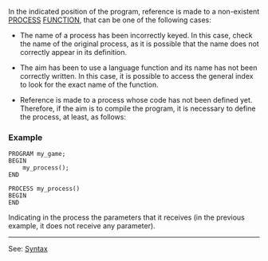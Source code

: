 In the indicated position of the program, reference is made to a non-existent [PROCESS](declaration_of_processesdot.md) [FUNCTION](the_function_blocks_.md),
that can be one of the following cases:

- The name of a process has been incorrectly keyed. In this case, check the name of the original process, as it is possible that the name does not correctly appear in its definition.

- The aim has been to use a language function and its name has not been correctly written. In this case, it is possible to access the general index to look for the exact name of the function.

- Reference is made to a process whose code has not been defined yet. Therefore, if the aim is to compile the program, it is necessary to define the process, at least, as follows:

### Example
```
PROGRAM my_game;
BEGIN
    my_process();
END

PROCESS my_process()
BEGIN
END
```


  Indicating in the process the parameters that it receives (in the previous example, it does not receive any parameter).

---------------------------------------
See: [Syntax](syntax_of_a_programdot.md) 

